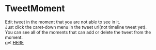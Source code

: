 # TweetMoment
Edit tweet in the moment that you are not able to see in it.  
Just click the caret-down menu in the tweet url(not timeline tweet yet).  
You can see all of the moments that can add or delete the tweet from the moment.  
get [HERE](https://chrome.google.com/webstore/detail/tweetmoment/kjekpabhgfoimhlplbphpmdcmeiinead "Chrome Web Store URL")
